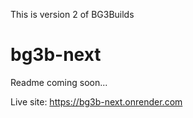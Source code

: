 This is version 2 of BG3Builds
# bg3b-next

Readme coming soon...

Live site:
https://bg3b-next.onrender.com
